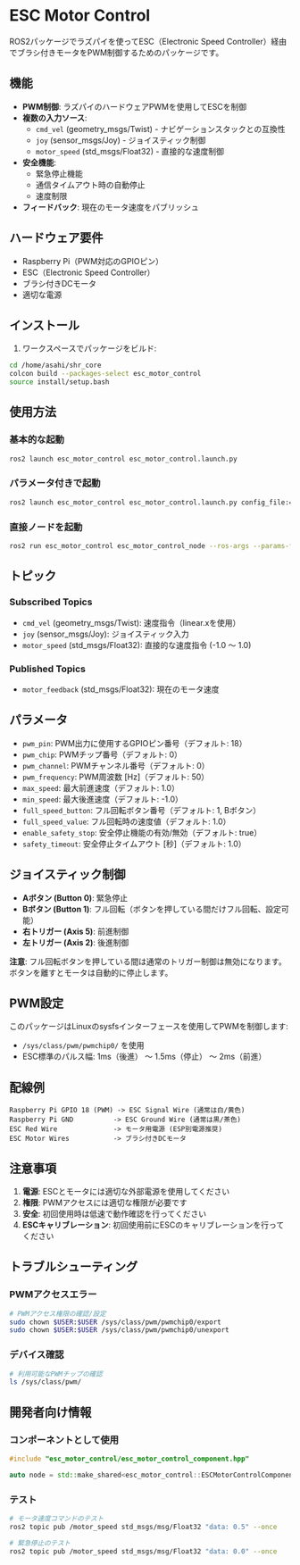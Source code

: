 # ESC Motor Control

ROS2パッケージでラズパイを使ってESC（Electronic Speed Controller）経由でブラシ付きモータをPWM制御するためのパッケージです。

## 機能

- **PWM制御**: ラズパイのハードウェアPWMを使用してESCを制御
- **複数の入力ソース**:
  - `cmd_vel` (geometry_msgs/Twist) - ナビゲーションスタックとの互換性
  - `joy` (sensor_msgs/Joy) - ジョイスティック制御
  - `motor_speed` (std_msgs/Float32) - 直接的な速度制御
- **安全機能**:
  - 緊急停止機能
  - 通信タイムアウト時の自動停止
  - 速度制限
- **フィードバック**: 現在のモータ速度をパブリッシュ

## ハードウェア要件

- Raspberry Pi（PWM対応のGPIOピン）
- ESC（Electronic Speed Controller）
- ブラシ付きDCモータ
- 適切な電源

## インストール

1. ワークスペースでパッケージをビルド:

```bash
cd /home/asahi/shr_core
colcon build --packages-select esc_motor_control
source install/setup.bash
```

## 使用方法

### 基本的な起動

```bash
ros2 launch esc_motor_control esc_motor_control.launch.py
```

### パラメータ付きで起動

```bash
ros2 launch esc_motor_control esc_motor_control.launch.py config_file:=/path/to/your/config.yaml
```

### 直接ノードを起動

```bash
ros2 run esc_motor_control esc_motor_control_node --ros-args --params-file src/esc_motor_control/config/esc_motor_control.yaml
```

## トピック

### Subscribed Topics

- `cmd_vel` (geometry_msgs/Twist): 速度指令（linear.xを使用）
- `joy` (sensor_msgs/Joy): ジョイスティック入力
- `motor_speed` (std_msgs/Float32): 直接的な速度指令 (-1.0 ～ 1.0)

### Published Topics

- `motor_feedback` (std_msgs/Float32): 現在のモータ速度

## パラメータ

- `pwm_pin`: PWM出力に使用するGPIOピン番号（デフォルト: 18）
- `pwm_chip`: PWMチップ番号（デフォルト: 0）
- `pwm_channel`: PWMチャンネル番号（デフォルト: 0）
- `pwm_frequency`: PWM周波数 [Hz]（デフォルト: 50）
- `max_speed`: 最大前進速度（デフォルト: 1.0）
- `min_speed`: 最大後進速度（デフォルト: -1.0）
- `full_speed_button`: フル回転ボタン番号（デフォルト: 1, Bボタン）
- `full_speed_value`: フル回転時の速度値（デフォルト: 1.0）
- `enable_safety_stop`: 安全停止機能の有効/無効（デフォルト: true）
- `safety_timeout`: 安全停止タイムアウト [秒]（デフォルト: 1.0）

## ジョイスティック制御

- **Aボタン (Button 0)**: 緊急停止
- **Bボタン (Button 1)**: フル回転（ボタンを押している間だけフル回転、設定可能）
- **右トリガー (Axis 5)**: 前進制御
- **左トリガー (Axis 2)**: 後進制御

**注意**: フル回転ボタンを押している間は通常のトリガー制御は無効になります。ボタンを離すとモータは自動的に停止します。

## PWM設定

このパッケージはLinuxのsysfsインターフェースを使用してPWMを制御します:

- `/sys/class/pwm/pwmchip0/` を使用
- ESC標準のパルス幅: 1ms（後進） ～ 1.5ms（停止） ～ 2ms（前進）

## 配線例

```
Raspberry Pi GPIO 18 (PWM) -> ESC Signal Wire (通常は白/黄色)
Raspberry Pi GND          -> ESC Ground Wire (通常は黒/茶色)
ESC Red Wire              -> モータ用電源 (ESP別電源推奨)
ESC Motor Wires           -> ブラシ付きDCモータ
```

## 注意事項

1. **電源**: ESCとモータには適切な外部電源を使用してください
2. **権限**: PWMアクセスには適切な権限が必要です
3. **安全**: 初回使用時は低速で動作確認を行ってください
4. **ESCキャリブレーション**: 初回使用前にESCのキャリブレーションを行ってください

## トラブルシューティング

### PWMアクセスエラー

```bash
# PWMアクセス権限の確認/設定
sudo chown $USER:$USER /sys/class/pwm/pwmchip0/export
sudo chown $USER:$USER /sys/class/pwm/pwmchip0/unexport
```

### デバイス確認

```bash
# 利用可能なPWMチップの確認
ls /sys/class/pwm/
```

## 開発者向け情報

### コンポーネントとして使用

```cpp
#include "esc_motor_control/esc_motor_control_component.hpp"

auto node = std::make_shared<esc_motor_control::ESCMotorControlComponent>(options);
```

### テスト

```bash
# モータ速度コマンドのテスト
ros2 topic pub /motor_speed std_msgs/msg/Float32 "data: 0.5" --once

# 緊急停止のテスト
ros2 topic pub /motor_speed std_msgs/msg/Float32 "data: 0.0" --once
```

